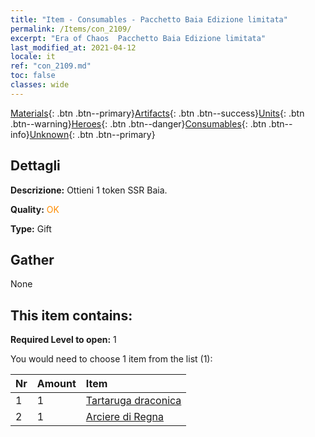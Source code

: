```yaml
---
title: "Item - Consumables - Pacchetto Baia Edizione limitata"
permalink: /Items/con_2109/
excerpt: "Era of Chaos  Pacchetto Baia Edizione limitata"
last_modified_at: 2021-04-12
locale: it
ref: "con_2109.md"
toc: false
classes: wide
---
```

 [Materials](/it/Items/){: .btn .btn--primary}[Artifacts](/it/Items/Artifacts/){: .btn .btn--success}[Units](/it/Items/Units/){: .btn .btn--warning}[Heroes](/it/Items/Heroes/){: .btn .btn--danger}[Consumables](/it/Items/Consumables/){: .btn .btn--info}[Unknown](/it/Items/Unknown/){: .btn .btn--primary}

## Dettagli
 **Descrizione:** Ottieni 1 token SSR Baia.

 **Quality:** <span style="color: #FF8C00">OK</span>

 **Type:** Gift

## Gather

  None

## This item contains:

 **Required Level to open:** 1

 You would need to choose 1 item from the list (1):

  | Nr | Amount |     Item    |
  |:---|:-------|:------------|
  | 1 | 1 | [Tartaruga draconica](/it/Items/unt_278/) | 
  | 2 | 1 | [Arciere di Regna](/it/Items/unt_274/) | 
